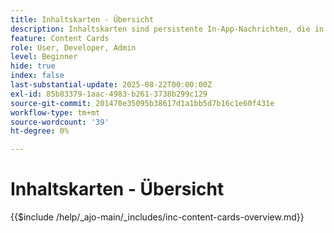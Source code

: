 ```yaml
---
title: Inhaltskarten - Übersicht
description: Inhaltskarten sind persistente In-App-Nachrichten, die in einem dedizierten Posteingang oder Feed in Ihrer App vorhanden sind. Im Gegensatz zu Push-Benachrichtigungen unterbrechen sie den Benutzer nicht und können nach Belieben angezeigt werden.
feature: Content Cards
role: User, Developer, Admin
level: Beginner
hide: true
index: false
last-substantial-update: 2025-08-22T00:00:00Z
exl-id: 85b83379-1aac-4983-b261-3738b299c129
source-git-commit: 201470e35095b38617d1a1bb5d7b16c1e60f431e
workflow-type: tm+mt
source-wordcount: '39'
ht-degree: 0%

---
```


# Inhaltskarten - Übersicht

{{$include /help/_ajo-main/_includes/inc-content-cards-overview.md}}
